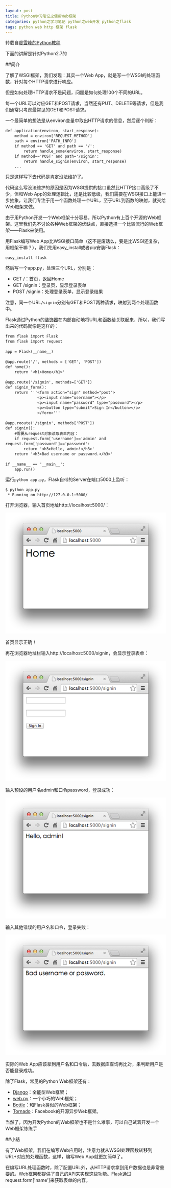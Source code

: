 ```yaml
---
layout: post
title: Python学习笔记之使用Web框架
categories: python之学习笔记 python之web开发 python之flask
tags: python web http 框架 flask
---
```


转载自[廖雪峰的Python教程](http://www.liaoxuefeng.com/wiki/001374738125095c955c1e6d8bb493182103fac9270762a000/001386832704232d6fb5df42dd34a7890fa6254351faac7000)

下面的讲解是针对Python2.7的

##简介

了解了WSGI框架，我们发现：其实一个Web App，就是写一个WSGI的处理函数，针对每个HTTP请求进行响应。

但是如何处理HTTP请求不是问题，问题是如何处理100个不同的URL。

每一个URL可以对应GET和POST请求，当然还有PUT、DELETE等请求，但是我们通常只考虑最常见的GET和POST请求。

一个最简单的想法是从environ变量中取出HTTP请求的信息，然后逐个判断：

```
def application(environ, start_response):
    method = environ['REQUEST_METHOD']
    path = environ['PATH_INFO']
    if method == 'GET' and path == '/':
        return handle_some(environ, start_response)
    if method=='POST' and path='/signin':
        return handle_signin(environ, start_response)
    ...
```

只是这样写下去代码是肯定没法维护了。

代码这么写没法维护的原因是因为WSGI提供的接口虽然比HTTP接口高级了不少，但和Web App的处理逻辑比，还是比较低级，我们需要在WSGI接口上能进一步抽象，让我们专注于用一个函数处理一个URL，至于URL到函数的映射，就交给Web框架来做。

由于用Python开发一个Web框架十分容易，所以Python有上百个开源的Web框架。这里我们先不讨论各种Web框架的优缺点，直接选择一个比较流行的Web框架——Flask来使用。

用Flask编写Web App比WSGI接口简单（这不是废话么，要是比WSGI还复杂，用框架干嘛？），我们先用easy_install或者pip安装Flask：

```
easy_install flask
```

然后写一个app.py，处理三个URL，分别是：

* GET /：首页，返回Home
* GET /signin：登录页，显示登录表单
* POST /signin：处理登录表单，显示登录结果

注意，同一个URL`/signin`分别有GET和POST两种请求，映射到两个处理函数中。

Flask通过Python的[装饰器](http://www.liaoxuefeng.com/wiki/001374738125095c955c1e6d8bb493182103fac9270762a000/001386819879946007bbf6ad052463ab18034f0254bf355000)在内部自动地将URL和函数给关联起来，所以，我们写出来的代码就像是这样的：

```
from flask import Flask
from flask import request

app = Flask(__name__)

@app.route('/', methods = ['GET', 'POST'])
def home():
    return '<h1>Home</h1>'
    
@app.route('/signin', methods=['GET'])
def signin_form():
    return '''<form action="sign" method="post">
              <p><input name="username"></p>
              <p><input name="password" type="password"></p>
              <p><button type="submit">Sign In</button></p>
              </form>'''
              
@app.rooute('/signin', methods['POST'])
def signin():
    #需要从request对象读取表单内容：
    if request.form['username']=='admin' and request.form['password']=='password':
        return '<h3>Hello, admin!</h3>'
    return '<h3>Bad username or password.</h3>'
    
if __name__ == '__main__':
    app.run()
```

运行`python app.py`，Flask自带的Server在端口5000上监听：

```
$ python app.py 
 * Running on http://127.0.0.1:5000/
```

打开浏览器，输入首页地址http://localhost:5000/：

![iamge](../image/2016-01-19/04.png)

首页显示正确！

再在浏览器地址栏输入http://localhost:5000/signin，会显示登录表单：

![iamge](../image/2016-01-19/05.png)

输入预设的用户名admin和口令password，登录成功：

![iamge](../image/2016-01-19/06.png)

输入其他错误的用户名和口令，登录失败：

![iamge](../image/2016-01-19/07.png)

实际的Web App应该拿到用户名和口令后，去数据库查询再比对，来判断用户是否能登录成功。

除了Flask，常见的Python Web框架还有：

* [Django](https://www.djangoproject.com/)：全能型Web框架；
* [web.py](http://webpy.org/)：一个小巧的Web框架；
* [Bottle](http://bottlepy.org/)：和Flask类似的Web框架；
* [Tornado](http://www.tornadoweb.org/)：Facebook的开源异步Web框架。

当然了，因为开发Python的Web框架也不是什么难事，可以自己试着开发一个Web框架练练手

##小结

有了Web框架，我们在编写Web应用时，注意力就从WSGI处理函数转移到URL+对应的处理函数，这样，编写Web App就更加简单了。

在编写URL处理函数时，除了配置URL外，从HTTP请求拿到用户数据也是非常重要的。Web框架都提供了自己的API来实现这些功能。Flask通过request.form['name']来获取表单的内容。